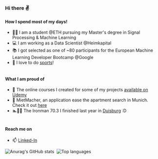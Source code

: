 ### Hi there ✌️

#### How I spend most of my days!
- 👨‍🎓 I am a student @ETH pursuing my Master's degree in Signal Processing & Machine Learning
- 💻 I am working as a Data Scientist @Heimkapital
- 📚 I got selected as one of ~80 participants for the European Machine Learning Developer Bootcamp @Google
- 🏃 I love to do [sports](https://www.strava.com/athletes/42312954)!
<br></br>


#### What I am proud of
- 🎥 The online courses I created for some of my projects [available on Udemy](https://www.udemy.com/user/jan-oliver-seidenfuss-2/)
- 🤝 MietMacher, an application ease the apartment search in Munich. Check it out [here](https://www.miet-macher.com)
- 🏊🚴🏃 The Ironman 70.3 I finished last year in [Duisburg](https://www.endurance-data.com/en/result/558/758-jan-oliver-seidenfuss/) :D
<br></br>
#### Reach me on
- 📫 [Linked-In](https://www.linkedin.com/in/jan-oliver-seidenfuss/?locale=en_US)

![Anurag's GitHub stats](https://github-readme-stats.vercel.app/api?username=jan-oliver&show_icons=true&border_radius=5&text_color=ffffff&hide_border=True&line_height=24&title_color=ffffff&hide_rank=True&hide=contribs&bg_color=101217&theme=dark)
&nbsp;![Top languages](https://github-readme-stats.vercel.app/api/top-langs/?username=jan-oliver&langs_count=6&exclude_repo=tumai_website,differentially_private_synthetic_data&show_icons=true&hide_border=true&layout=compact&text_color=ffffff&title_color=ffffff&bg_color=101217)

